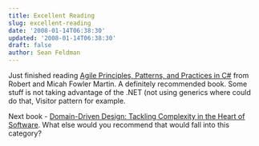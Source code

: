 ```yaml
---
title: Excellent Reading
slug: excellent-reading
date: '2008-01-14T06:38:30'
updated: '2008-01-14T06:38:30'
draft: false
author: Sean Feldman
---
```



Just finished reading [Agile Principles, Patterns, and Practices in C#](http://www.amazon.com/gp/product/0131857258/ref=wl_it_dp?ie=UTF8&coliid=I2PVXDJUDOGLTB&colid=2J45ANE21AADN) from Robert and Micah Fowler Martin. A definitely recommended book. Some stuff is not taking advantage of the .NET (not using generics where could do that, Visitor pattern for example.

Next book - [Domain-Driven Design: Tackling Complexity in the Heart of Software](http://www.amazon.com/gp/product/0321125215/ref=wl_it_dp?ie=UTF8&coliid=I33DSTDXCA7MA6&colid=2J45ANE21AADN). What else would you recommend that would fall into this category?



